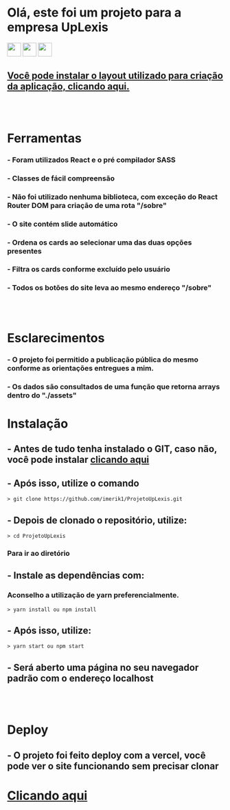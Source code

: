 # Olá, este foi um projeto para a empresa UpLexis

<a href="https://www.linkedin.com/in/imerik1/"><img src="https://image.flaticon.com/icons/png/512/174/174857.png" width="32"></a>
<a href="https://www.twitch.tv/eker1"><img src="https://pngimg.com/uploads/twitch/twitch_PNG49.png" width="32"></a>
<a href="https://www.youtube.com/channel/UCK6ma51tX_xvk47cMZPaaMA?view_as=subscriber"><img src="https://juniorsilveira.com.br/wp-content/uploads/2019/03/youtube-logo-in-png-26.png" width="32"></a>

## [Você pode instalar o layout utilizado para criação da aplicação, clicando aqui.](https://srv-store2.gofile.io/download/gsjP2R/Teste-Front.psd)

<br>
<br>

# Ferramentas

### - Foram utilizados React e o pré compilador SASS

### - Classes de fácil compreensão

### - Não foi utilizado nenhuma biblioteca, com exceção do React Router DOM para criação de uma rota "/sobre"

### - O site contém slide automático

### - Ordena os cards ao selecionar uma das duas opções presentes

### - Filtra os cards conforme excluído pelo usuário

### - Todos os botões do site leva ao mesmo endereço "/sobre"

<br>
<br>

# Esclarecimentos

### - O projeto foi permitido a publicação pública do mesmo conforme as orientações entregues a mim.

### - Os dados são consultados de uma função que retorna arrays dentro do "./assets"

# Instalação

## - Antes de tudo tenha instalado o GIT, caso não, você pode instalar [clicando aqui](https://git-scm.com/downloads)

## - Após isso, utilize o comando

    > git clone https://github.com/imerik1/ProjetoUpLexis.git

## - Depois de clonado o repositório, utilize:

    > cd ProjetoUpLexis

### Para ir ao diretório

## - Instale as dependências com:
### Aconselho a utilização de yarn preferencialmente.

    > yarn install ou npm install

## - Após isso, utilize:

    > yarn start ou npm start

## - Será aberto uma página no seu navegador padrão com o endereço localhost

<br>
<br>

# Deploy

## - O projeto foi feito deploy com a vercel, você pode ver o site funcionando sem precisar clonar

# [Clicando aqui](https://projeto-up-lexis.vercel.app/)
